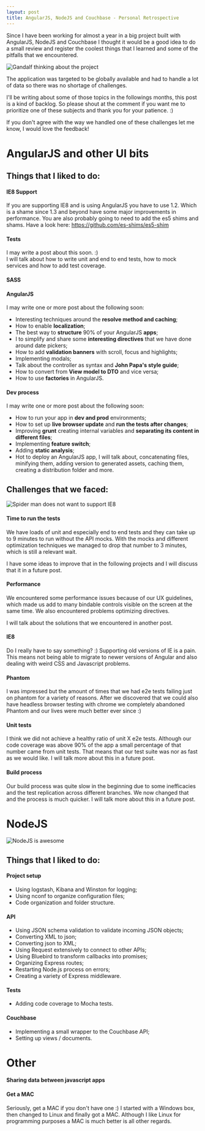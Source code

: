 ```yaml
---
layout: post
title: AngularJS, NodeJS and Couchbase - Personal Retrospective
---
```


Since I have been working for almost a year in a big project built with AngularJS, NodeJS and Couchbase I thought it would be a good idea to do a small review and register the coolest things that I learned and some of the pitfalls that we encountered.

![Gandalf thinking about the project](http://mulubinba.typepad.com/.a/6a00d8341dd88553ef014e5f56216c970c-pi)

The application was targeted to be globally available and had to handle a lot of data so there was no shortage of challenges.

I'll be writing about some of those topics in the followings months, this post is a kind of backlog.
So please shout at the comment if you want me to prioritize one of these subjects and thank you for your patience. :)

If you don't agree with the way we handled one of these challenges let me know, I would love the feedback!

# AngularJS and other UI bits

## Things that I liked to do:

#### IE8 Support

If you are supporting IE8 and is using AngularJS you have to use 1.2. Which is a shame since 1.3 and beyond have some major improvements in performance. You are also probably going to need to add the es5 shims and shams. Have a look here: https://github.com/es-shims/es5-shim

#### Tests

I may write a post about this soon. :)
<br>I will talk about how to write unit and end to end tests, how to mock services and how to add test coverage.

#### SASS

#### AngularJS

I may write one or more post about the following soon:

* Interesting techniques around the __resolve method and caching__;
* How to enable __localization__;
* The best way to __structure__ 90% of your AngularJS __apps__;
* I to simplify and share some __interesting directives__ that we have done around date pickers;
* How to add __validation banners__ with scroll, focus and highlights;
* Implementing modals;
* Talk about the controller as syntax and __John Papa's style guide__;
* How to convert from __View model to DTO__ and vice versa;
* How to use __factories__ in AngularJS.

#### Dev process

I may write one or more post about the following soon:

* How to run your app in __dev and prod__ environments;
* How to set up __live browser update__ and __run the tests after changes__;
* Improving __grunt__ creating internal variables and __separating its content in different files__;
* Implementing __feature switch__;
* Adding __static analysis__;
* Hot to deploy an AngularJS app, I will talk about, concatenating files, minifying them, adding version to generated assets, caching them, creating a distribution folder and more.

## Challenges that we faced:

![Spider man does not want to support IE8](http://cdn.meme.am/instances/500x/55274752.jpg)

#### Time to run the tests

We have loads of unit and especially end to end tests and they can take up to 9 minutes to run without the API mocks. With the mocks and different optimization techniques we managed to drop that number to 3 minutes, which is still a relevant wait.

I have some ideas to improve that in the following projects and I will discuss that it in a future post.

#### Performance

We encountered some performance issues because of our UX guidelines, which made us add to many bindable controls visible on the screen at the same time. We also encountered problems optimizing directives.

I will talk about the solutions that we encountered in another post.

#### IE8

Do I really have to say something? :) Supporting old versions of IE is a pain. This means not being able to migrate to newer versions of Angular and also dealing with weird CSS and Javascript problems.

#### Phantom

I was impressed but the amount of times that we had e2e tests failing just on phantom for a variety of reasons. After we discovered that we could also have headless browser testing with chrome we completely abandoned Phantom and our lives were much better ever since :)

#### Unit tests

I think we did not achieve a healthy ratio of unit X e2e tests. Although our code coverage was above 90% of the app a small percentage of that number came from unit tests. That means that our test suite was nor as fast as we would like. I will talk more about this in a future post.

#### Build process

Our build process was quite slow in the beginning due to some inefficacies and the test replication across different branches. We now changed that and the process is much quicker. I will talk more about this in a future post.


# NodeJS

![NodeJS is awesome](http://www.quickmeme.com/img/00/006fd811b42bb561542996b7ffb15bb36f25449f5f063eacac886919da848ce6.jpg)

## Things that I liked to do:

#### Project setup
* Using logstash, Kibana and Winston for logging;
* Using nconf to organize configuration files;
* Code organization and folder structure.

#### API
* Using JSON schema validation to validate incoming JSON objects;
* Converting XML to json;
* Converting json to XML;
* Using Request extensively to connect to other APIs;
* Using Bluebird to transform callbacks into promises;
* Organizing Express routes;
* Restarting Node.js process on errors;
* Creating a variety of Express middleware.

#### Tests
* Adding code coverage to Mocha tests.

#### Couchbase
* Implementing a small wrapper to the Couchbase API;
* Setting up views / documents.

# Other

#### Sharing data between javascript apps
#### Get a MAC
Seriously, get a MAC if you don't have one :)
I started with a Windows box, then changed to Linux and finally got a MAC.
Although I like Linux for programming purposes a MAC is much better is all other regards.